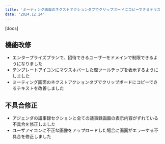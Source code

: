 ```yaml
---
title: 'ミーティング画面のネクストアクションタブでクリップボードにコピーできるテキストを改善しました。その他機能改修、不具合の修正を行いました。'
date: '2024.12.24'
---
```


[docs]

## 機能改修

- エンタープライズプランで、招待できるユーザーをドメインで制限できるようになりました
- テンプレートアイコンにマウスホバーした際ツールチップを表示するようにしました
- ミーティング画面のネクストアクションタブでクリップボードにコピーできるテキストを改善しました

## 不具合修正

- アジェンダの議事録セクションと全ての議事録画面の表示内容がずれている不具合を修正しました
- ユーザアイコンに不正な画像をアップロードした場合に画面がエラーする不具合を修正しました
